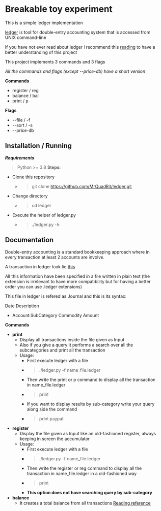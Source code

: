 # Breakable toy experiment
This is a simple ledger implementation

[ledger](https://www.ledger-cli.org/) is tool for double-entry accounting system that is accessed from UNIX command-line

If you have not ever read about ledger I recommend this [reading](https://rolfschr.github.io/gswl-book/latest.html) to have a better understanding of this project

This project implements 3 commands and 3 flags

*All the commands and flags (except --price-db) have a short version*

**Commands**
- register / reg
- balance / bal
- print / p

**Flags**
- --file / -f
- --sort / -s
- --price-db

## Installation / Running
**_Requirements_**
> Python >= 3.8 
**Steps:**
  - Clone this repository
    - > git clone https://github.com/MrQuadBit/ledger.git
  - Change directory
    - > cd ledger
  - Execute the helper of ledger.py
     - > ./ledger.py -h
## Documentation 
Double-entry accounting is a standard bookkeeping approach where in every transaction at least 2 accounts are involve.

A transaction in ledger look lie [this](https://www.ledger-cli.org/3.0/doc/ledger3.html#The-Most-Basic-Entry)

All this information have been specified in a file written in plain text (the extension is irrelevant to have more compatibility but for having a better order you can use .ledger extensions)

This file in ledger is refered as Journal and this is its syntax:

Date Description
- Account:SubCategory Commodity Amount

**Commands**
- **print**
  - Display all transactions inside the file given as Input
  - Also if you give a query it performs a search over all the subcategories and print all the transaction
  - Usage:
    - First execute ledger with a file
    - > ./ledger.py -f name_file.ledger
    - Then write the print or p command to display all the transaction in name_file.ledger
    - > print
    - If you want to display results by sub-category write your query along side the command
    - > print paypal
- **register**
  - Display the file given as Input like an old-fashioned register, always keeping in screen the accumulator
  - Usage:
    - First execute ledger with a file
    - > ./ledger.py -f name_file.ledger
    - Then write the register or reg command to display all the transaction in name_file.ledger in a old-fashioned way
    - > print
    - **This option does not have searching query by sub-category**
- **balance**
  - It creates a total balance from all transactions
[Reading reference]()
